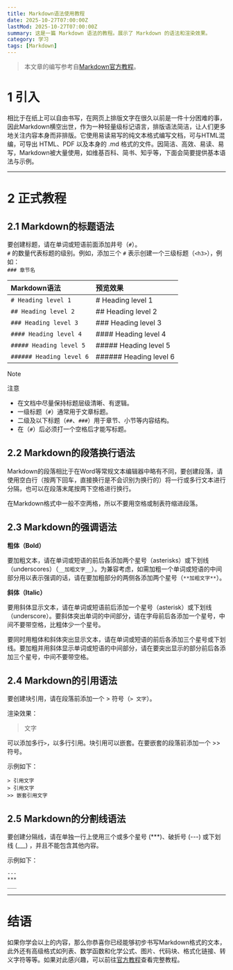 ```yaml
---
title: Markdown语法使用教程
date: 2025-10-27T07:00:00Z
lastMod: 2025-10-27T07:00:00Z
summary: 这是一篇 Markdown 语法的教程。展示了 Markdown 的语法和渲染效果。
category: 学习
tags: [Markdown]
---
```


> 本文章的编写参考自[Markdown官方教程](https://markdown.com.cn/intro.html)。

# 1 引入

相比于在纸上可以自由书写，在网页上排版文字在很久以前是一件十分困难的事，因此Markdown横空出世，作为一种轻量级标记语言，排版语法简洁，让人们更多地关注内容本身而非排版。它使用易读易写的纯文本格式编写文档，可与HTML混编，可导出 HTML、PDF 以及本身的 .md 格式的文件。因简洁、高效、易读、易写，Markdown被大量使用，如维基百科、简书、知乎等，下面会简要提供基本语法与示例。

---

# 2 正式教程

## 2.1 Markdown的标题语法

要创建标题，请在单词或短语前面添加井号（`#`）。  
`#` 的数量代表标题的级别。例如，添加三个 `#` 表示创建一个三级标题（`<h3>`），例如：  
`### 章节名`

| Markdown语法 | 预览效果 |
|:--------------|:-----------|
| `# Heading level 1` | # Heading level 1 |
| `## Heading level 2` | ## Heading level 2 |
| `### Heading level 3` | ### Heading level 3 |
| `#### Heading level 4` | #### Heading level 4 |
| `##### Heading level 5` | ##### Heading level 5 |
| `###### Heading level 6` | ###### Heading level 6 |

> [!NOTE]
> 注意
- 在文档中尽量保持标题层级清晰、有逻辑。  
- 一级标题（`#`）通常用于文章标题。  
- 二级及以下标题（`##`、`###`）用于章节、小节等内容结构。
- 在（`#`）后必须打一个空格后才能写标题。

## 2.2 Markdown的段落换行语法

Markdown的段落相比于在Word等常规文本编辑器中略有不同，要创建段落，请使用空白行（按两下回车，直接换行是不会识别为换行的）将一行或多行文本进行分隔，也可以在段落末尾按两下空格进行换行。

在Markdown格式中一般不空两格，所以不要用空格或制表符缩进段落。

## 2.3 Markdown的强调语法

**粗体（Bold）**

要加粗文本，请在单词或短语的前后各添加两个星号（asterisks）或下划线（underscores）（`__加粗文字__`）。为兼容考虑，如需加粗一个单词或短语的中间部分用以表示强调的话，请在要加粗部分的两侧各添加两个星号（`**加粗文字**`）。

**斜体（Italic）**

要用斜体显示文本，请在单词或短语前后添加一个星号（asterisk）或下划线（underscore）。要斜体突出单词的中间部分，请在字母前后各添加一个星号，中间不要带空格，比粗体少一个星号。

要同时用粗体和斜体突出显示文本，请在单词或短语的前后各添加三个星号或下划线。要加粗并用斜体显示单词或短语的中间部分，请在要突出显示的部分前后各添加三个星号，中间不要带空格。

## 2.4 Markdown的引用语法

要创建块引用，请在段落前添加一个 > 符号（`> 文字`）。

渲染效果：

> 文字

可以添加多行`>`，以多行引用。块引用可以嵌套。在要嵌套的段落前添加一个 >> 符号。

示例如下：
```
> 引用文字
> 引用文字
>> 嵌套引用文字
```
## 2.5 Markdown的分割线语法

要创建分隔线，请在单独一行上使用三个或多个星号 (***)、破折号 (---) 或下划线 (___) ，并且不能包含其他内容。

示例如下：
```
---
***
___
```

---

# 结语

如果你学会以上的内容，那么你恭喜你已经能够初步书写Markdown格式的文本，此外还有高级格式如列表、数学函数和化学公式、图片、代码块、格式化链接、转义字符等等。如果对此感兴趣，可以前往[官方教程](https://markdown.com.cn/intro.html)查看完整教程。
